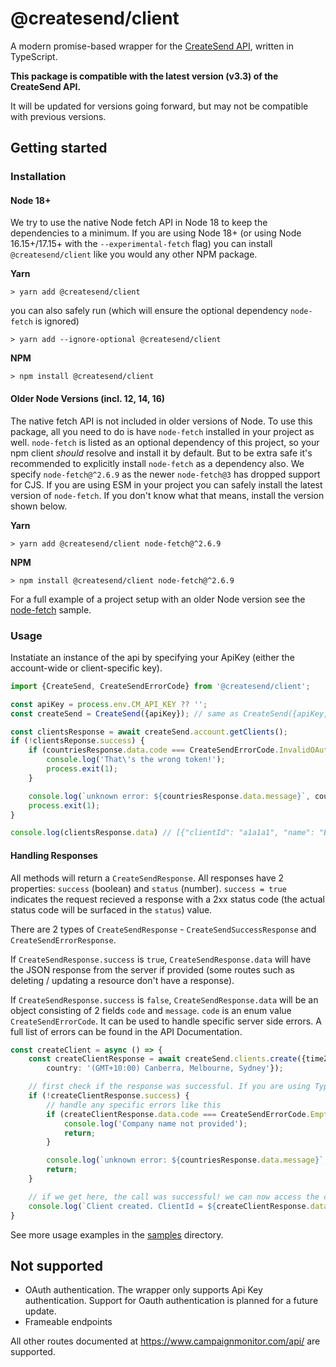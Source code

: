 # @createsend/client

A modern promise-based wrapper for the [CreateSend API](https://www.campaignmonitor.com/api/), written in TypeScript.

**This package is compatible with the latest version (v3.3) of the CreateSend API.**

It will be updated for versions going forward, but may not be compatible with previous versions.

## Getting started

### Installation
#### Node 18+

We try to use the native Node fetch API in Node 18 to keep the dependencies to a minimum. If you are using Node 18+ (or using Node 16.15+/17.15+ with the `--experimental-fetch` flag) you can install `@createsend/client` like you would any other NPM package.

**Yarn**
```
> yarn add @createsend/client
```

you can also safely run (which will ensure the optional dependency `node-fetch` is ignored)
```
> yarn add --ignore-optional @createsend/client
```

**NPM**
```
> npm install @createsend/client
```

#### Older Node Versions (incl. 12, 14, 16)

The native fetch API is not included in older versions of Node. To use this package, all you need to do is have `node-fetch` installed in your project as well. `node-fetch` is listed as an optional dependency of this project, so your npm client *should* resolve and install it by default. But to be extra safe it's recommended to explicitly install `node-fetch` as a dependency also. We specify `node-fetch@^2.6.9` as the newer `node-fetch@3` has dropped support for CJS. If you are using ESM in your project you can safely install the latest version of `node-fetch`. If you don't know what that means, install the version shown below.

**Yarn**
```
> yarn add @createsend/client node-fetch@^2.6.9
```

**NPM**
```
> npm install @createsend/client node-fetch@^2.6.9
```

For a full example of a project setup with an older Node version see the [node-fetch](./samples/node-fetch/) sample.

### Usage

Instatiate an instance of the api by specifying your ApiKey (either the account-wide or client-specific key).

```ts
import {CreateSend, CreateSendErrorCode} from '@createsend/client';

const apiKey = process.env.CM_API_KEY ?? '';
const createSend = CreateSend({apiKey}); // same as CreateSend({apiKey, version: 'v3.3'});

const clientsResponse = await createSend.account.getClients();
if (!clientsReponse.success) {
    if (countriesResponse.data.code === CreateSendErrorCode.InvalidOAuthToken) {
        console.log('That\'s the wrong token!');
        process.exit(1);
    }

    console.log(`unknown error: ${countriesResponse.data.message}`, countriesResponse.data.code);
    process.exit(1);
}

console.log(clientsResponse.data) // [{"clientId": "a1a1a1", "name": "Bob's Burgers"}, {"clientId": "b1b1b1", "name": "Bob's Marketing Agency"}] ;
```

#### Handling Responses

All methods will return a `CreateSendResponse`. All responses have 2 properties: `success` (boolean) and `status` (number). `success = true` indicates the request recieved a response with a 2xx status code (the actual status code will be surfaced in the `status`) value.

There are 2 types of `CreateSendResponse` - `CreateSendSuccessResponse` and `CreateSendErrorResponse`. 

If `CreateSendResponse.success` is `true`, `CreateSendResponse.data` will have the JSON response from the server if provided (some routes such as deleting / updating a resource don't have a response).

If `CreateSendResponse.success` is `false`, `CreateSendResponse.data` will be an object consisting of 2 fields `code` and `message`. `code` is an enum value `CreateSendErrorCode`. It can be used to handle specific server side errors. A full list of errors can be found in the API Documentation.

```ts
const createClient = async () => {
    const createClientResponse = await createSend.clients.create({timeZone: 'Australia',
        country: '(GMT+10:00) Canberra, Melbourne, Sydney'});

    // first check if the response was successful. If you are using TypeScript, it won't let you access the `createClientResponse.data` value without this check.
    if (!createClientResponse.success) {
        // handle any specific errors like this
        if (createClientResponse.data.code === CreateSendErrorCode.EmptyCompanyName) {
            console.log('Company name not provided');
            return;
        }

        console.log(`unknown error: ${countriesResponse.data.message}`, countriesResponse.data.code);
        return;
    }

    // if we get here, the call was successful! we can now access the clientId at `createClientResponse.data`;
    console.log(`Client created. ClientId = ${createClientResponse.data}`);
}


```

See more usage examples in the [samples](./samples/) directory.

## Not supported
- OAuth authentication. The wrapper only supports Api Key authentication. Support for Oauth authentication is planned for a future update.
- Frameable endpoints

All other routes documented at https://www.campaignmonitor.com/api/ are supported.
